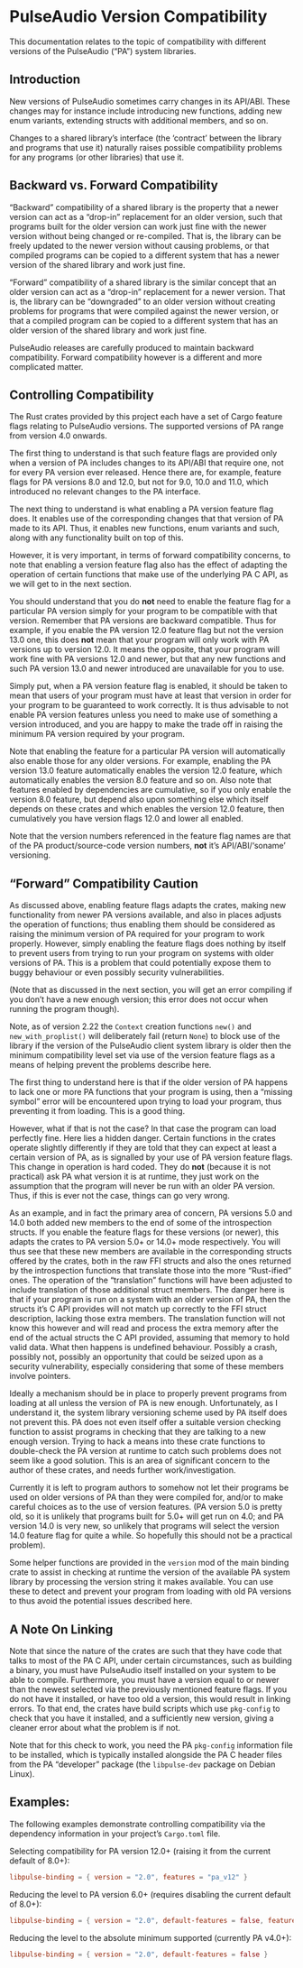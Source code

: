 PulseAudio Version Compatibility
================================

This documentation relates to the topic of compatibility with different versions of the PulseAudio
(“PA”) system libraries.

## Introduction

New versions of PulseAudio sometimes carry changes in its API/ABI. These changes may for instance
include introducing new functions, adding new enum variants, extending structs with additional
members, and so on.

Changes to a shared library’s interface (the ‘contract’ between the library and programs that use
it) naturally raises possible compatibility problems for any programs (or other libraries) that use
it.

## Backward vs. Forward Compatibility

“Backward” compatibility of a shared library is the property that a newer version can act as a
“drop-in” replacement for an older version, such that programs built for the older version can work
just fine with the newer version without being changed or re-compiled. That is, the library can be
freely updated to the newer version without causing problems, or that compiled programs can be
copied to a different system that has a newer version of the shared library and work just fine.

“Forward” compatibility of a shared library is the similar concept that an older version can act as
a “drop-in” replacement for a newer version. That is, the library can be “downgraded” to an older
version without creating problems for programs that were compiled against the newer version, or that
a compiled program can be copied to a different system that has an older version of the shared
library and work just fine.

PulseAudio releases are carefully produced to maintain backward compatibility. Forward compatibility
however is a different and more complicated matter.

## Controlling Compatibility

The Rust crates provided by this project each have a set of Cargo feature flags relating to
PulseAudio versions. The supported versions of PA range from version 4.0 onwards.

The first thing to understand is that such feature flags are provided only when a version of PA
includes changes to its API/ABI that require one, not for every PA version ever released. Hence
there are, for example, feature flags for PA versions 8.0 and 12.0, but not for 9.0, 10.0 and 11.0,
which introduced no relevant changes to the PA interface.

The next thing to understand is what enabling a PA version feature flag does. It enables use of the
corresponding changes that that version of PA made to its API. Thus, it enables new functions, enum
variants and such, along with any functionality built on top of this.

However, it is very important, in terms of forward compatibility concerns, to note that enabling a
version feature flag also has the effect of adapting the operation of certain functions that make
use of the underlying PA C API, as we will get to in the next section.

You should understand that you do **not** need to enable the feature flag for a particular PA
version simply for your program to be compatible with that version. Remember that PA versions are
backward compatible. Thus for example, if you enable the PA version 12.0 feature flag but not the
version 13.0 one, this does **not** mean that your program will only work with PA versions up to
version 12.0. It means the opposite, that your program will work fine with PA versions 12.0 and
newer, but that any new functions and such PA version 13.0 and newer introduced are unavailable for
you to use.

Simply put, when a PA version feature flag is enabled, it should be taken to mean that users of your
program must have at least that version in order for your program to be guaranteed to work
correctly. It is thus advisable to not enable PA version features unless you need to make use of
something a version introduced, and you are happy to make the trade off in raising the minimum PA
version required by your program.

Note that enabling the feature for a particular PA version will automatically also enable those for
any older versions. For example, enabling the PA version 13.0 feature automatically enables the
version 12.0 feature, which automatically enables the version 8.0 feature and so on. Also note that
features enabled by dependencies are cumulative, so if you only enable the version 8.0 feature, but
depend also upon something else which itself depends on these crates and which enables the version
12.0 feature, then cumulatively you have version flags 12.0 and lower all enabled.

Note that the version numbers referenced in the feature flag names are that of the PA
product/source-code version numbers, **not** it’s API/ABI/‘soname’ versioning.

## “Forward” Compatibility Caution

As discussed above, enabling feature flags adapts the crates, making new functionality from newer PA
versions available, and also in places adjusts the operation of functions; thus enabling them should
be considered as raising the minimum version of PA required for your program to work properly.
However, simply enabling the feature flags does nothing by itself to prevent users from trying to
run your program on systems with older versions of PA. This is a problem that could potentially
expose them to buggy behaviour or even possibly security vulnerabilities.

(Note that as discussed in the next section, you will get an error compiling if you don’t have a new
enough version; this error does not occur when running the program though).

Note, as of version 2.22 the `Context` creation functions `new()` and `new_with_proplist()` will
deliberately fail (return `None`) to block use of the library if the version of the PulseAudio
client system library is older then the minimum compatibility level set via use of the version
feature flags as a means of helping prevent the problems describe here.

The first thing to understand here is that if the older version of PA happens to lack one or more PA
functions that your program is using, then a “missing symbol” error will be encountered upon trying
to load your program, thus preventing it from loading. This is a good thing.

However, what if that is not the case? In that case the program can load perfectly fine. Here lies a
hidden danger. Certain functions in the crates operate slightly differently if they are told that
they can expect at least a certain version of PA, as is signalled by your use of PA version feature
flags. This change in operation is hard coded. They do **not** (because it is not practical) ask PA
what version it is at runtime, they just work on the assumption that the program will never be run
with an older PA version. Thus, if this is ever not the case, things can go very wrong.

As an example, and in fact the primary area of concern, PA versions 5.0 and 14.0 both added new
members to the end of some of the introspection structs. If you enable the feature flags for these
versions (or newer), this adapts the crates to PA version 5.0+ or 14.0+ mode respectively. You will
thus see that these new members are available in the corresponding structs offered by the crates,
both in the raw FFI structs and also the ones returned by the introspection functions that translate
those into the more “Rust-ified” ones. The operation of the “translation” functions will have been
adjusted to include translation of those additional struct members. The danger here is that if your
program is run on a system with an older version of PA, then the structs it’s C API provides will
not match up correctly to the FFI struct description, lacking those extra members. The translation
function will not know this however and will read and process the extra memory after the end of the
actual structs the C API provided, assuming that memory to hold valid data. What then happens is
undefined behaviour. Possibly a crash, possibly not, possibly an opportunity that could be seized
upon as a security vulnerability, especially considering that some of these members involve
pointers.

Ideally a mechanism should be in place to properly prevent programs from loading at all unless the
version of PA is new enough. Unfortunately, as I understand it, the system library versioning scheme
used by PA itself does not prevent this. PA does not even itself offer a suitable version checking
function to assist programs in checking that they are talking to a new enough version. Trying to
hack a means into these crate functions to double-check the PA version at runtime to catch such
problems does not seem like a good solution. This is an area of significant concern to the author of
these crates, and needs further work/investigation.

Currently it is left to program authors to somehow not let their programs be used on older versions
of PA than they were compiled for, and/or to make careful choices as to the use of version features.
(PA version 5.0 is pretty old, so it is unlikely that programs built for 5.0+ will get run on 4.0;
and PA version 14.0 is very new, so unlikely that programs will select the version 14.0 feature flag
for quite a while. So hopefully this should not be a practical problem).

Some helper functions are provided in the `version` mod of the main binding crate to assist in
checking at runtime the version of the available PA system library by processing the version string
it makes available. You can use these to detect and prevent your program from loading with old PA
versions to thus avoid the potential issues described here.

## A Note On Linking

Note that since the nature of the crates are such that they have code that talks to most of the PA
C API, under certain circumstances, such as building a binary, you must have PulseAudio itself
installed on your system to be able to compile. Furthermore, you must have a version equal to or
newer than the newest selected via the previously mentioned feature flags. If you do not have it
installed, or have too old a version, this would result in linking errors. To that end, the crates
have build scripts which use `pkg-config` to check that you have it installed, and a sufficiently
new version, giving a cleaner error about what the problem is if not.

Note that for this check to work, you need the PA `pkg-config` information file to be installed,
which is typically installed alongside the PA C header files from the PA “developer” package (the
`libpulse-dev` package on Debian Linux).

## Examples:

The following examples demonstrate controlling compatibility via the dependency information in your
project’s `Cargo.toml` file.

Selecting compatibility for PA version 12.0+ (raising it from the current default of 8.0+):

```toml
libpulse-binding = { version = "2.0", features = "pa_v12" }
```

Reducing the level to PA version 6.0+ (requires disabling the current default of 8.0+):

```toml
libpulse-binding = { version = "2.0", default-features = false, features = "pa_v6" }
```

Reducing the level to the absolute minimum supported (currently PA v4.0+):

```toml
libpulse-binding = { version = "2.0", default-features = false }
```
